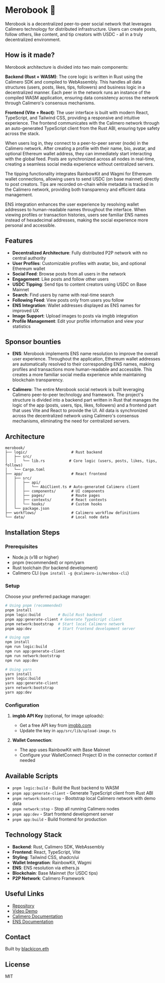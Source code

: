 # Merobook 📖

Merobook is a decentralized peer-to-peer social network that leverages Calimero technology for distributed infrastructure. Users can create posts, follow others, like content, and tip creators with USDC - all in a truly decentralized environment.

## How is it made?

Merobook architecture is divided into two main components:

**Backend (Rust + WASM)**: The core logic is written in Rust using the Calimero SDK and compiled to WebAssembly. This handles all data structures (users, posts, likes, tips, followers) and business logic in a decentralized manner. Each peer in the network runs an instance of the compiled WASM application, ensuring data consistency across the network through Calimero's consensus mechanisms.

**Frontend (Vite + React)**: The user interface is built with modern React, TypeScript, and Tailwind CSS, providing a responsive and intuitive experience. The frontend communicates with the Calimero network through an auto-generated TypeScript client from the Rust ABI, ensuring type safety across the stack.

When users log in, they connect to a peer-to-peer server (node) in the Calimero network. After creating a profile with their name, bio, avatar, and optional Ethereum wallet address, they can immediately start interacting with the global feed. Posts are synchronized across all nodes in real-time, creating a seamless social media experience without centralized servers.

The tipping functionality integrates RainbowKit and Wagmi for Ethereum wallet connections, allowing users to send USDC (on base mainnet) directly to post creators. Tips are recorded on-chain while metadata is tracked in the Calimero network, providing both transparency and efficient data management.

ENS integration enhances the user experience by resolving wallet addresses to human-readable names throughout the interface. When viewing profiles or transaction histories, users see familiar ENS names instead of hexadecimal addresses, making the social experience more personal and accessible.

## Features

- **Decentralized Architecture**: Fully distributed P2P network with no central authority
- **User Profiles**: Customizable profiles with avatar, bio, and optional Ethereum wallet
- **Social Feed**: Browse posts from all users in the network
- **Engagement**: Like posts and follow other users
- **USDC Tipping**: Send tips to content creators using USDC on Base Mainnet
- **Search**: Find users by name with real-time search
- **Following Feed**: View posts only from users you follow
- **ENS Integration**: Wallet addresses displayed as ENS names for improved UX
- **Image Support**: Upload images to posts via imgbb integration
- **Profile Management**: Edit your profile information and view your statistics

## Sponsor bounties

- **ENS**: Merobook implements ENS name resolution to improve the overall user experience. Throughout the application, Ethereum wallet addresses are automatically resolved to their corresponding ENS names, making profiles and transactions more human-readable and accessible. This creates a more familiar social media experience while maintaining blockchain transparency.

- **Calimero**: The entire Merobook social network is built leveraging Calimero peer-to-peer technology and framework. The project's structure is divided into a backend part written in Rust that manages the logic of the app (posts, users, tips, likes, followers) and a frontend part that uses Vite and React to provide the UI. All data is synchronized across the decentralized network using Calimero's consensus mechanisms, eliminating the need for centralized servers.

## Architecture

```
merobook/
├── logic/                    # Rust backend
│   ├── src/
│   │   └── lib.rs           # Core logic (users, posts, likes, tips, follows)
│   └── Cargo.toml
├── app/                      # React frontend
│   ├── src/
│   │   ├── api/
│   │   │   └── AbiClient.ts # Auto-generated Calimero client
│   │   ├── components/       # UI components
│   │   ├── pages/            # Route pages
│   │   ├── contexts/         # React contexts
│   │   └── hooks/            # Custom hooks
│   └── package.json
├── workflows/                # Calimero workflow definitions
└── data/                     # Local node data
```

## Installation Steps

### Prerequisites

- Node.js (v18 or higher)
- pnpm (recommended) or npm/yarn
- Rust toolchain (for backend development)
- Calimero CLI (`npm install -g @calimero-is/merobox-cli`)

### Setup

Choose your preferred package manager:

```bash
# Using pnpm (recommended)
pnpm install
pnpm logic:build        # Build Rust backend
pnpm app:generate-client # Generate TypeScript client
pnpm network:bootstrap  # Start local Calimero network
pnpm app:dev            # Start frontend development server

# Using npm
npm install
npm run logic:build
npm run app:generate-client
npm run network:bootstrap
npm run app:dev

# Using yarn
yarn install
yarn logic:build
yarn app:generate-client
yarn network:bootstrap
yarn app:dev
```

### Configuration

1. **imgbb API Key** (optional, for image uploads):

   - Get a free API key from [imgbb.com](https://api.imgbb.com/)
   - Update the key in `app/src/lib/upload-image.ts`

2. **Wallet Connection**:
   - The app uses RainbowKit with Base Mainnet
   - Configure your WalletConnect Project ID in the connector context if needed

## Available Scripts

- `pnpm logic:build` - Build the Rust backend to WASM
- `pnpm app:generate-client` - Generate TypeScript client from Rust ABI
- `pnpm network:bootstrap` - Bootstrap local Calimero network with demo data
- `pnpm network:stop` - Stop all running Calimero nodes
- `pnpm app:dev` - Start frontend development server
- `pnpm app:build` - Build frontend for production

## Technology Stack

- **Backend**: Rust, Calimero SDK, WebAssembly
- **Frontend**: React, TypeScript, Vite
- **Styling**: Tailwind CSS, shadcn/ui
- **Wallet Integration**: RainbowKit, Wagmi
- **ENS**: ENS resolution via ethers.js
- **Blockchain**: Base Mainnet (for USDC tips)
- **P2P Network**: Calimero Framework

## Useful Links

- [Repository](https://github.com/blackicon-eth/merobook)
- [Video Demo](https://youtu.be/8sRVwrL4sHo)
- [Calimero Documentation](https://docs.calimero.network/)
- [ENS Documentation](https://docs.ens.domains/web/quickstart/)

## Contact

Built by [blackicon.eth](https://www.x.com/TBlackicon)

## License

MIT
